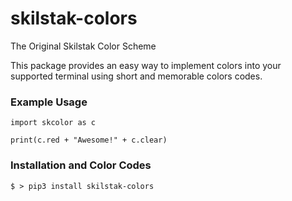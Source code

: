 # skilstak-colors

The Original Skilstak Color Scheme

This package provides an easy way to implement colors into your
supported terminal using short and memorable colors codes.

### Example Usage

```python3
import skcolor as c

print(c.red + "Awesome!" + c.clear)
```

### Installation and Color Codes

```
$ > pip3 install skilstak-colors
```
